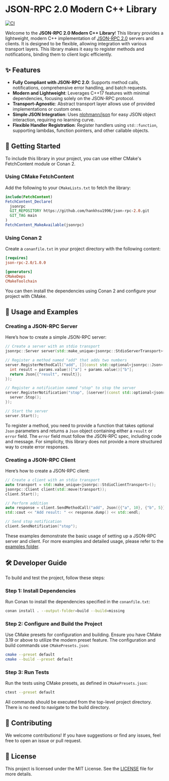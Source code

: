 # JSON-RPC 2.0 Modern C++ Library

[![CI](https://github.com/hankhsu1996/json-rpc-2.0/actions/workflows/ci.yml/badge.svg?event=push)](https://github.com/hankhsu1996/json-rpc-2.0/actions/workflows/ci.yml)

Welcome to the **JSON-RPC 2.0 Modern C++ Library**! This library provides a lightweight, modern C++ implementation of [JSON-RPC 2.0](https://www.jsonrpc.org/specification) servers and clients. It is designed to be flexible, allowing integration with various transport layers. This library makes it easy to register methods and notifications, binding them to client logic efficiently.

## ✨ Features

- **Fully Compliant with JSON-RPC 2.0**: Supports method calls, notifications, comprehensive error handling, and batch requests.
- **Modern and Lightweight**: Leverages C++17 features with minimal dependencies, focusing solely on the JSON-RPC protocol.
- **Transport-Agnostic**: Abstract transport layer allows use of provided implementations or custom ones.
- **Simple JSON Integration**: Uses [nlohmann/json](https://github.com/nlohmann/json) for easy JSON object interaction, requiring no learning curve.
- **Flexible Handler Registration**: Register handlers using `std::function`, supporting lambdas, function pointers, and other callable objects.

## 🚀 Getting Started

To include this library in your project, you can use either CMake's FetchContent module or Conan 2.

### Using CMake FetchContent

Add the following to your `CMakeLists.txt` to fetch the library:

```cmake
include(FetchContent)
FetchContent_Declare(
  jsonrpc
  GIT_REPOSITORY https://github.com/hankhsu1996/json-rpc-2.0.git
  GIT_TAG main
)
FetchContent_MakeAvailable(jsonrpc)
```

### Using Conan 2

Create a `conanfile.txt` in your project directory with the following content:

```ini
[requires]
json-rpc-2.0/1.0.0

[generators]
CMakeDeps
CMakeToolchain

```

You can then install the dependencies using Conan 2 and configure your project with CMake.

## 📖 Usage and Examples

### Creating a JSON-RPC Server

Here’s how to create a simple JSON-RPC server:

```cpp
// Create a server with an stdio transport
jsonrpc::Server server(std::make_unique<jsonrpc::StdioServerTransport>());

// Register a method named "add" that adds two numbers
server.RegisterMethodCall("add", [](const std::optional<jsonrpc::Json> &params) {
  int result = params.value()["a"] + params.value()["b"];
  return Json{{"result", result}};
});

// Register a notification named "stop" to stop the server
server.RegisterNotification("stop", [&server](const std::optional<jsonrpc::Json> &) {
  server.Stop();
});

// Start the server
server.Start();
```

To register a method, you need to provide a function that takes optional `Json` parameters and returns a `Json` object containing either a `result` or `error` field. The `error` field must follow the JSON-RPC spec, including code and message. For simplicity, this library does not provide a more structured way to create error responses.

### Creating a JSON-RPC Client

Here’s how to create a JSON-RPC client:

```cpp
// Create a client with an stdio transport
auto transport = std::make_unique<jsonrpc::StdioClientTransport>();
jsonrpc::Client client(std::move(transport));
client.Start();

// Perform addition
auto response = client.SendMethodCall("add", Json({{"a", 10}, {"b", 5}}));
std::cout << "Add result: " << response.dump() << std::endl;

// Send stop notification
client.SendNotification("stop");
```

These examples demonstrate the basic usage of setting up a JSON-RPC server and client. For more examples and detailed usage, please refer to the [examples folder](./examples/).

## 🛠️ Developer Guide

To build and test the project, follow these steps:

### Step 1: Install Dependencies

Run Conan to install the dependencies specified in the `conanfile.txt`:

```bash
conan install . --output-folder=build --build=missing
```

### Step 2: Configure and Build the Project

Use CMake presets for configuration and building. Ensure you have CMake 3.19 or above to utilize the modern preset feature. The configuration and build commands use `CMakePresets.json`:

```bash
cmake --preset default
cmake --build --preset default
```

### Step 3: Run Tests

Run the tests using CMake presets, as defined in `CMakePresets.json`:

```bash
ctest --preset default
```

All commands should be executed from the top-level project directory. There is no need to navigate to the build directory.

## 🤝 Contributing

We welcome contributions! If you have suggestions or find any issues, feel free to open an issue or pull request.

## 📄 License

This project is licensed under the MIT License. See the [LICENSE](./LICENSE) file for more details.
